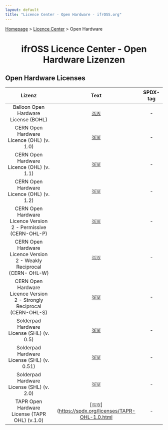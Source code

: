 ```yaml
---
layout: default
title: "Licence Center - Open Hardware - ifrOSS.org"
---
```


<!---

Neue Lizenzen können mit der folgenden Template eingefügt werden:

| Lizenzname | [🇬🇧](link) | SPDX-Tag |

Emojis für die Links können von https://emojipedia.org kopiert werden

--->

<p><a href="/ifrOSS/index.html">Homepage</a> > <a href="/ifrOSS/Pages/licence_center/de">Licence Center</a> > Open Hardware<br></p>

<h1 style="text-align: center;">ifrOSS Licence Center - Open Hardware Lizenzen</h1>

## Open Hardware Licenses

| Lizenz | Text | SPDX-tag |
|:---:|:---:|:---:|
| Balloon Open Hardware License (BOHL) | [🇬🇧](https://web.archive.org/web/20140426215620/http://www.balloonboard.org/docs/Balloon_License_0v2.pdf) | - |
| CERN Open Hardware Licence (OHL) (v. 1.0) | [🇬🇧](https://www.ohwr.org/attachments/661/CERNOHLv1_0.pdf) | - |
| CERN Open Hardware Licence (OHL) (v. 1.1) | [🇬🇧](https://www.ohwr.org/attachments/735/CERNOHLv1_1.txt) | - |
| CERN Open Hardware Licence (OHL) (v. 1.2) | [🇬🇧](https://www.ohwr.org/attachments/2388/cern_ohl_v_1_2.txt) | - |
| CERN Open Hardware Licence Version 2 - Permissive (CERN-OHL-P) | [🇬🇧](https://ohwr.org/project/cernohl/wikis/uploads/5a639eaec042c5584104afdbc9350245/cern_ohl_p_v2.txt) | - |
| CERN Open Hardware Licence Version 2 - Weakly Reciprocal (CERN- OHL-W) | [🇬🇧](https://ohwr.org/project/cernohl/wikis/uploads/10946616b8cbcdef2274a58d9f3a98fb/cern_ohl_w_v2.txt) | - |
| CERN Open Hardware Licence Version 2 - Strongly Reciprocal (CERN-OHL-S) | [🇬🇧](https://ohwr.org/project/cernohl/wikis/uploads/002d0b7d5066e6b3829168730237bddb/cern_ohl_s_v2.txt) | - |
| Solderpad Hardware License (SHL) (v. 0.5) | [🇬🇧](http://solderpad.org/licenses/SHL-0.5/) | - |
| Solderpad Hardware License (SHL) (v. 0.51) | [🇬🇧](http://solderpad.org/licenses/SHL-0.51/) | - |
| Solderpad Hardware License (SHL) (v. 2.0) | [🇬🇧](http://solderpad.org/licenses/SHL-2.0/) | - |
| TAPR Open Hardware License (TAPR OHL) (v.1.0) | [🇬🇧](https://spdx.org/licenses/TAPR-OHL-1.0.html | - |
